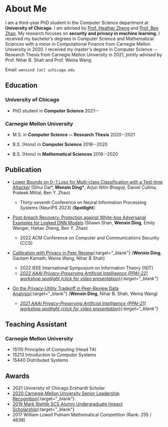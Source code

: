 # About Me

I am a third-year PhD student in the Computer Science department at **University of Chicago**. I am advised by [Prof. Heather Zheng](http://people.cs.uchicago.edu/~htzheng/) and [Prof. Ben Zhao](http://people.cs.uchicago.edu/~ravenben/). My research focuses on **security and privacy in machine learning**. I received my bachelor’s degrees in Computer Science and Mathematical Sciences with a minor in Computational Finance from Carnegie Mellon University in 2020. I received my master's degree in Computer Science -- Research Thesis from Carnegie Mellon University in 2021, jointly advised by Prof. Nihar B. Shah and Prof. Weina Wang. 



Email: `wenxind [at] uchicago.edu`


## Education

### University of Chicago
- PhD student in **Computer Science** 2021--

### Carnegie Mellon University
- M.S. in **Computer Science -- Research Thesis** 2020--2021

- B.S. (Hons) in **Computer Science** 2016--2020

- B.S. (Hons) in **Mathematical Sciences** 2016--2020

## Publication

- [Lower Bounds on 0−1 Loss for Multi-class Classification with a Test-time Attacker](https://openreview.net/pdf?id=kZCV82rFI-)
(Sihui Dai\*, **Wenxin Ding\***, Arjun Nitin Bhagoji, Daniel Cullina, Prateek Mittal, Ben Y. Zhao)
  - Thirty-seventh Conference on Neural Information Processing Systems (NeurIPS 2023) (**Spotlight**)

- [Post-breach Recovery: Protection against White-box Adversarial Examples for Leaked DNN Models](https://arxiv.org/abs/2205.10686)
(Shawn Shan, **Wenxin Ding**, Emily Wenger, Haitao Zheng, Ben Y. Zhao)
  - 2022 ACM Conference on Computer and Communications Security (CCS)

- [Calibration with Privacy in Peer Review](https://arxiv.org/abs/2201.11308){:target="_blank"}
(**Wenxin Ding**, Gautam Kamath, Weina Wang, Nihar B Shah)
  - 2022 IEEE International Symposium on Information Theory (ISIT)
  - *[2022 AAAI Privacy-Preserving Artificial Intelligence (PPAI-22) workshop spotlight (click for video presentation)](https://www.youtube.com/watch?v=t5M4Srdj1zU){:target="_blank"}*

- [On the Privacy-Utility Tradeoff in Peer-Review Data Analysis](https://arxiv.org/abs/2006.16385){:target="_blank"}
(**Wenxin Ding**, Nihar B. Shah, Weina Wang)
  - *[2021 AAAI Privacy-Preserving Artificial Intelligence (PPAI-21) workshop spotlight (click for video presentation)](https://www.youtube.com/watch?v=SoMBIdWKoNY){:target="_blank"}*


## Teaching Assistant

### Carnegie Mellon University
- 15110 Principles of Computing (Head TA)
- 15213 Introduction to Computer Systems
- 15440 Distributed Systems

## Awards

- 2021 University of Chicago Eckhardt Scholar
- [2020 Carnegie Mellon University Senior Leadership Recognition](https://www.cmu.edu/student-affairs/slice/leadership/awards-recognition/index.html#slr){:target="_blank"}
- [2019 Mark Stehlik SCS Alumni Undergraduate Impact Scholarship](https://www.scs.cmu.edu/news/ding-earns-2019-stehlik-scholarship){:target="_blank"}
- 2017 William Lowell Putnam Mathematical Competition (Rank: 255 / 4638)





